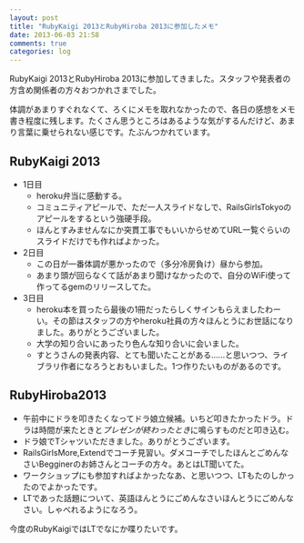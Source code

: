 ```yaml
---
layout: post
title: "RubyKaigi 2013とRubyHiroba 2013に参加したメモ"
date: 2013-06-03 21:58
comments: true
categories: log
---
```


RubyKaigi 2013とRubyHiroba 2013に参加してきました。スタッフや発表者の方含め関係者の方々おつかれさまでした。

体調があまりすぐれなくて、ろくにメモを取れなかったので、各日の感想をメモ書き程度に残します。たくさん思うところはあるような気がするんだけど、あまり言葉に乗せられない感じです。たぶんつかれています。

## RubyKaigi 2013

+ 1日目
  + heroku弁当に感動する。
  + コミュニティアピールで、ただ一人スライドなしで、RailsGirlsTokyoのアピールをするという強硬手段。
  + ほんとすみませんなにか突貫工事でもいいからせめてURL一覧ぐらいのスライドだけでも作ればよかった。
+ 2日目
  + この日が一番体調が悪かったので（多分冷房負け）昼から参加。
  + あまり頭が回らなくて話があまり聞けなかったので、自分のWiFi使って作ってるgemのリリースしてた。
+ 3日目
  + heroku本を買ったら最後の1冊だったらしくサインもらえましたわーい。その節はスタッフの方やheroku社員の方々ほんとうにお世話になりました。ありがとうございました。
  + 大学の知り合いにあったり色んな知り合いに会いました。
  + すとうさんの発表内容、とても聞いたことがある……と思いつつ、ライブラリ作者になろうとおもいました。1つ作りたいものがあるのです。

## RubyHiroba2013

+ 午前中にドラを叩きたくなってドラ娘立候補。いちど叩きたかったドラ。ドラは時間が来たときと*プレゼンが終わったとき*に鳴らすものだと叩き込む。
+ ドラ娘でTシャツいただきました。ありがとうございます。
+ RailsGirlsMore,Extendでコーチ見習い。ダメコーチでしたほんとごめんなさいBegginerのお姉さんとコーチの方々。あとはLT聞いてた。
+ ワークショップにも参加すればよかったなあ、と思いつつ、LTもたのしかったのでよかったです。
+ LTであった話題について、英語ほんとうにごめんなさいほんとうにごめんなさい。しゃべれるようになろう。


今度のRubyKaigiではLTでなにか喋りたいです。